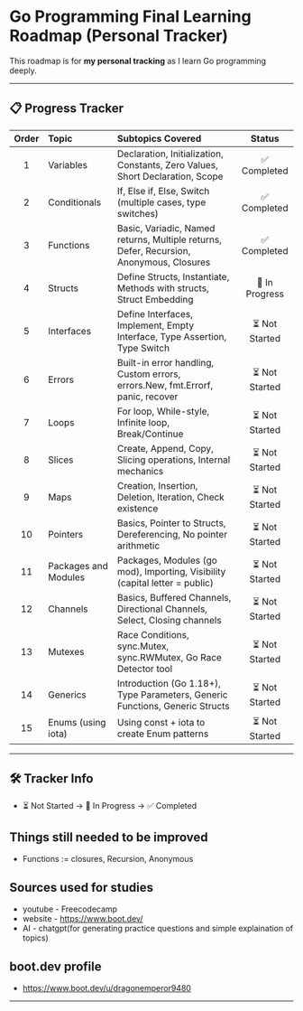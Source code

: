 # Go Programming Final Learning Roadmap (Personal Tracker)

This roadmap is for **my personal tracking** as I learn Go programming deeply.

---

## 📋 Progress Tracker

| Order | Topic                | Subtopics Covered                                                                 | Status   |
|:-----:|:--------------------- |:---------------------------------------------------------------------------------|:--------:|
| 1     | Variables             | Declaration, Initialization, Constants, Zero Values, Short Declaration, Scope   | ✅ Completed |
| 2     | Conditionals          | If, Else if, Else, Switch (multiple cases, type switches)                        | ✅ Completed |
| 3     | Functions             | Basic, Variadic, Named returns, Multiple returns, Defer, Recursion, Anonymous, Closures | ✅ Completed |
| 4     | Structs               | Define Structs, Instantiate, Methods with structs, Struct Embedding             | 🚀 In Progress |
| 5     | Interfaces            | Define Interfaces, Implement, Empty Interface, Type Assertion, Type Switch      | ⏳ Not Started |
| 6     | Errors                | Built-in error handling, Custom errors, errors.New, fmt.Errorf, panic, recover   | ⏳ Not Started |
| 7     | Loops                 | For loop, While-style, Infinite loop, Break/Continue                            | ⏳ Not Started |
| 8     | Slices                | Create, Append, Copy, Slicing operations, Internal mechanics                    | ⏳ Not Started |
| 9     | Maps                  | Creation, Insertion, Deletion, Iteration, Check existence                       | ⏳ Not Started |
| 10    | Pointers              | Basics, Pointer to Structs, Dereferencing, No pointer arithmetic                | ⏳ Not Started |
| 11    | Packages and Modules  | Packages, Modules (go mod), Importing, Visibility (capital letter = public)      | ⏳ Not Started |
| 12    | Channels              | Basics, Buffered Channels, Directional Channels, Select, Closing channels      | ⏳ Not Started |
| 13    | Mutexes               | Race Conditions, sync.Mutex, sync.RWMutex, Go Race Detector tool                | ⏳ Not Started |
| 14    | Generics              | Introduction (Go 1.18+), Type Parameters, Generic Functions, Generic Structs    | ⏳ Not Started |
| 15    | Enums (using iota)     | Using const + iota to create Enum patterns                                       | ⏳ Not Started |

---

## 🛠 Tracker Info
  - ⏳ Not Started → 🚀 In Progress → ✅ Completed

## Things still needed to be improved
  - Functions := closures, Recursion, Anonymous

  ## Sources used for studies
  - youtube - Freecodecamp
  - website - https://www.boot.dev/
  - AI - chatgpt(for generating practice questions and simple explaination of topics)

  ## boot.dev profile
  - https://www.boot.dev/u/dragonemperor9480

---

